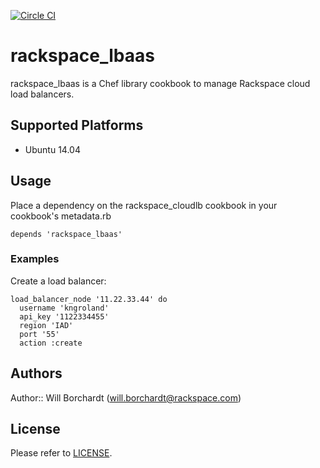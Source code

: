 [![Circle CI](https://circleci.com/gh/theborch/rackspace_lbaas.svg?style=svg)](https://circleci.com/gh/theborch/rackspace_lbaas)

# rackspace_lbaas

rackspace_lbaas is a Chef library cookbook to manage Rackspace cloud load balancers.

## Supported Platforms

* Ubuntu 14.04

## Usage

Place a dependency on the rackspace_cloudlb cookbook in your cookbook's metadata.rb

```
depends 'rackspace_lbaas'
```
### Examples

Create a load balancer:
```
load_balancer_node '11.22.33.44' do
  username 'kngroland'
  api_key '1122334455'
  region 'IAD'
  port '55'
  action :create
```

## Authors

Author:: Will Borchardt (will.borchardt@rackspace.com)

## License

Please refer to [LICENSE](https://github.com/theborch/rackspace_cloudlb/master/LICENSE).
